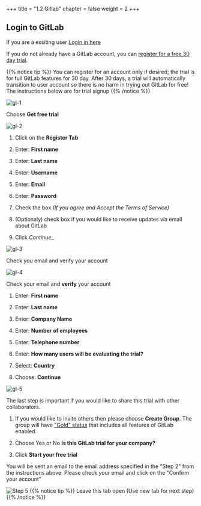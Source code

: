 +++
title = "1.2 Gitlab"
chapter = false
weight = 2
+++

## Login to GitLab

If you are a exsiting user [Login in here](https://gitlab.com/users/sign_in)

If you do not already have a GitLab account, you can [register for a free 30 day trial](https://gitlab.com/-/trial_registrations/new). 

{{% notice tip %}}
You can register for an account only if desired; the trial is for full GitLab features for 30 day. After 30 days, a trial will automatically transition to user account so there is no harm in trying out GitLab for free! The instructions below are for trial signup
{{% /notice %}}

![gl-1](/images/lab1/gitlab_registration1.png)

Choose __Get free trial__

![gl-2](/images/lab1/gitlab_registration2.png)

1. Click on the __Register Tab__

2. Enter: __First name__

3. Enter: __Last name__

4. Enter: __Username__

5. Enter: __Email__

6. Enter: __Password__

7. Check the box _(If you agree and Accept the Terms of Service)_

8. (Optionaly) check box if you would like to receive updates via email about GitLab

9. Click _Continue__

![gl-3](/images/lab1/gitlab_registration3.png)

Check you email and verify your account 

![gl-4](/images/lab1/gitlab_registration4.png)

Check your email and __verify__ your account 

1. Enter: __First name__

2. Enter: __Last name__

3. Enter: __Company Name__

4. Enter: __Number of employees__

5. Enter: __Telephone number__

6. Enter: __How many users will be evaluating the trial?__

7. Select: __Country__

8. Choose: __Continue__

![gl-5](/images/lab1/gitlab_registration5.png)

The last step is important if you would like to share this trial with other collaborators. 

1. If you would like to invite others then please choose __Create Group__. The group will have ["Gold" status](https://about.gitlab.com/pricing/gitlab-com/feature-comparison/) that includes all features of GitLab enabled. 

2. Choose Yes or No __Is this GitLab trial for your company?__

3. Click __Start your free trial__

You will be sent an email to the email address specified in the "Step 2" from the instructions above. Please check your email and click on the "Confirm your account" 

![Step 5](/images/getting_started/gitlab-trial-screen-4a.png?width=700px)
{{% notice tip %}}
Leave this tab open (Use new tab for next step)
{{% /notice %}}
